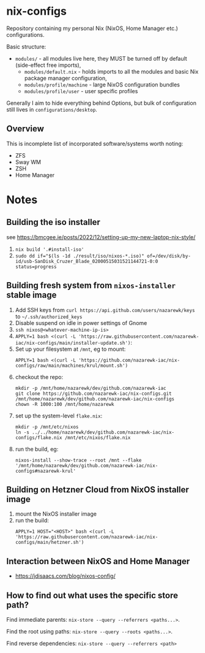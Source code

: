 # nix-configs

Repository containing my personal Nix (NixOS, Home Manager etc.) configurations.

Basic structure:

- `modules/` - all modules live here, they MUST be turned off by default (side-effect free imports),
    - `modules/default.nix` - holds imports to all the modules and basic Nix package manager configuration,
    - `modules/profile/machine` - large NixOS configuration bundles
    - `modules/profile/user` - user specific profiles

Generally I aim to hide everything behind Options, but bulk of configuration still lives in `configurations/desktop`.

## Overview

This is incomplete list of incorporated software/systems worth noting:

- ZFS
- Sway WM
- ZSH
- Home Manager

# Notes

## Building the iso installer

see https://bmcgee.ie/posts/2022/12/setting-up-my-new-laptop-nix-style/

1. `nix build '.#install-iso'`
2. `sudo dd if="$(ls -1d ./result/iso/nixos-*.iso)" of=/dev/disk/by-id/usb-SanDisk_Cruzer_Blade_02000515031521144721-0:0 status=progress`

## Building fresh system from `nixos-installer` stable image

1. Add SSH keys from `curl https://api.github.com/users/nazarewk/keys` to `~/.ssh/authorized_keys`
2. Disable suspend on idle in power settings of Gnome
3. `ssh nixos@<whatever-machine-ip-is>`
4. `APPLY=1 bash <(curl -L 'https://raw.githubusercontent.com/nazarewk-iac/nix-configs/main/installer-update.sh')`:
5. Set up your filesystem at `/mnt`, eg to mount:
   ```
   APPLY=1 bash <(curl -L 'https://github.com/nazarewk-iac/nix-configs/raw/main/machines/krul/mount.sh')
   ```
6. checkout the repo:
   ```
   mkdir -p /mnt/home/nazarewk/dev/github.com/nazarewk-iac
   git clone https://github.com/nazarewk-iac/nix-configs.git /mnt/home/nazarewk/dev/github.com/nazarewk-iac/nix-configs
   chown -R 1000:100 /mnt/home/nazarewk
   ```
7. set up the system-level `flake.nix`:
   ```
   mkdir -p /mnt/etc/nixos
   ln -s ../../home/nazarewk/dev/github.com/nazarewk-iac/nix-configs/flake.nix /mnt/etc/nixos/flake.nix
   ```
8. run the build, eg:
   ```
   nixos-install --show-trace --root /mnt --flake '/mnt/home/nazarewk/dev/github.com/nazarewk-iac/nix-configs#nazarewk-krul'
   ```

## Building on Hetzner Cloud from NixOS installer image

1. mount the NixOS installer image
2. run the build:
   ```
   APPLY=1 HOST="<HOST>" bash <(curl -L 'https://raw.githubusercontent.com/nazarewk-iac/nix-configs/main/hetzner.sh')
   ```

## Interaction between NixOS and Home Manager

- https://jdisaacs.com/blog/nixos-config/

## How to find out what uses the specific store path?

Find immediate parents: `nix-store --query --referrers <paths...>`.

Find the root using paths: `nix-store --query --roots <paths...>`.

Find reverse dependencies: `nix-store --query --referrers <path>` 